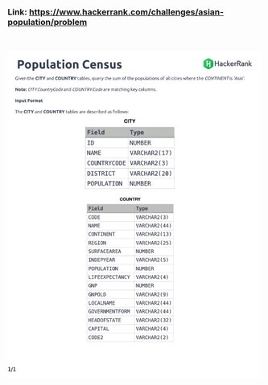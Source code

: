 ### Link: https://www.hackerrank.com/challenges/asian-population/problem

&nbsp;

![](asian-population-English-1.png)
